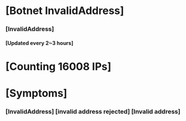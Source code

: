 # [Botnet InvalidAddress]
### [InvalidAddress]
#### [Updated every 2~3 hours]

# [Counting 16008 IPs]

# [Symptoms] 

###   [InvalidAddress] [invalid address rejected] [Invalid address]
